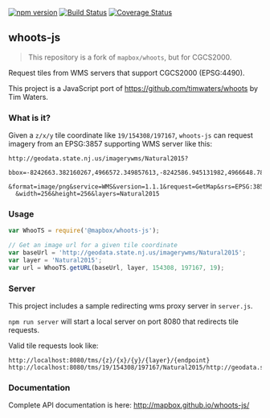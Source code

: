 [![npm version](https://badge.fury.io/js/%40mapbox%2Fwhoots-js.svg)](https://badge.fury.io/js/%40mapbox%2Fwhoots-js)
[![Build Status](https://secure.travis-ci.org/mapbox/whoots-js.svg)](http://travis-ci.org/mapbox/whoots-js)
[![Coverage Status](https://coveralls.io/repos/github/mapbox/whoots-js/badge.svg?branch=master)](https://coveralls.io/github/mapbox/whoots-js?branch=master)


## whoots-js

> This repository is a fork of `mapbox/whoots`, but for CGCS2000.

Request tiles from WMS servers that support CGCS2000 (EPSG:4490).

This project is a JavaScript port of https://github.com/timwaters/whoots by Tim Waters.


### What is it?

Given a `z/x/y` tile coordinate like `19/154308/197167`, `whoots-js` can request imagery from an EPSG:3857 supporting WMS server like this:

```
http://geodata.state.nj.us/imagerywms/Natural2015?
  bbox=-8242663.382160267,4966572.349857613,-8242586.945131982,4966648.786885899
  &format=image/png&service=WMS&version=1.1.1&request=GetMap&srs=EPSG:3857
  &width=256&height=256&layers=Natural2015
```


### Usage

```js
var WhooTS = require('@mapbox/whoots-js');

// Get an image url for a given tile coordinate
var baseUrl = 'http://geodata.state.nj.us/imagerywms/Natural2015';
var layer = 'Natural2015';
var url = WhooTS.getURL(baseUrl, layer, 154308, 197167, 19);
```


### Server

This project includes a sample redirecting wms proxy server in `server.js`.

`npm run server` will start a local server on port 8080 that redirects tile requests.

Valid tile requests look like:

```
http://localhost:8080/tms/{z}/{x}/{y}/{layer}/{endpoint}
http://localhost:8080/tms/19/154308/197167/Natural2015/http://geodata.state.nj.us/imagerywms/Natural2015
```


### Documentation

Complete API documentation is here:  http://mapbox.github.io/whoots-js/
